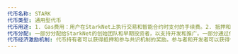 ```yaml
---
代币名称: STARK
代币类型: 通用型代币
代币用途: 1. Gas费用：用户在StarkNet上执行交易和智能合约时支付的手续费。2. 抵押和安全：代币可用于抵押和参与StarkNet的共识机制，维护网络的安全性。3. 治理权益：代币持有者可以参与StarkNet的治理决策，包括升级和提案投票。4. 奖励和激励：代币可用于奖励参与者和开发者，以推动StarkNet生态系统的发展。
代币分配: 一部分分配给StarkNet的创始团队和早期投资者，以支持开发和推广。一部分通过代币销售等方式向公众分配。一部分通过奖励和激励计划分配给参与者和开发者。一部分用于生态系统的发展和社区基金。
代币经济激励机制: 代币持有者可以获得抵押和参与共识机制的奖励。参与者和开发者可以获得代币作为对其贡献的奖励。代币持有者可以参与治理决策，并获得治理权益的奖励。代币经济激励机制的具体细节根据StarkNet的设计和经济政策确定。
---
```



